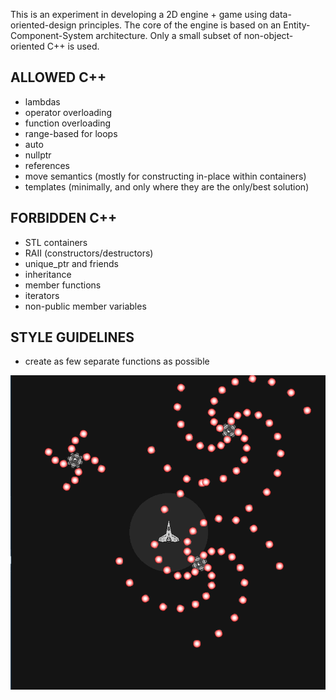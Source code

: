 This is an experiment in developing a 2D engine + game using data-oriented-design principles.
The core of the engine is based on an Entity-Component-System architecture.
Only a small subset of non-object-oriented C++ is used.

## ALLOWED C++
* lambdas
* operator overloading
* function overloading
* range-based for loops
* auto
* nullptr
* references
* move semantics (mostly for constructing in-place within containers)
* templates (minimally, and only where they are the only/best solution)

## FORBIDDEN C++
* STL containers
* RAII (constructors/destructors)
* unique_ptr and friends
* inheritance
* member functions
* iterators
* non-public member variables

## STYLE GUIDELINES
* create as few separate functions as possible

![alt text](https://raw.githubusercontent.com/zmeadows/aerocore/master/screenshot.png)
